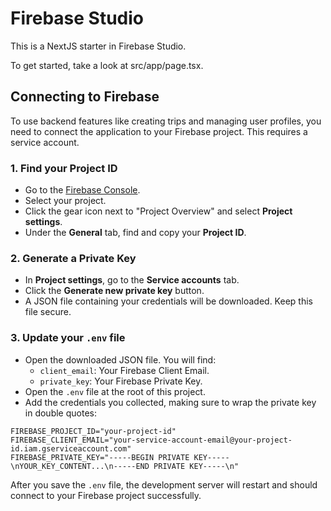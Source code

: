 # Firebase Studio

This is a NextJS starter in Firebase Studio.

To get started, take a look at src/app/page.tsx.

## Connecting to Firebase

To use backend features like creating trips and managing user profiles, you need to connect the application to your Firebase project. This requires a service account.

### 1. Find your Project ID

- Go to the [Firebase Console](https://console.firebase.google.com/).
- Select your project.
- Click the gear icon next to "Project Overview" and select **Project settings**.
- Under the **General** tab, find and copy your **Project ID**.

### 2. Generate a Private Key

- In **Project settings**, go to the **Service accounts** tab.
- Click the **Generate new private key** button.
- A JSON file containing your credentials will be downloaded. Keep this file secure.

### 3. Update your `.env` file

- Open the downloaded JSON file. You will find:
  - `client_email`: Your Firebase Client Email.
  - `private_key`: Your Firebase Private Key.
- Open the `.env` file at the root of this project.
- Add the credentials you collected, making sure to wrap the private key in double quotes:

```env
FIREBASE_PROJECT_ID="your-project-id"
FIREBASE_CLIENT_EMAIL="your-service-account-email@your-project-id.iam.gserviceaccount.com"
FIREBASE_PRIVATE_KEY="-----BEGIN PRIVATE KEY-----\nYOUR_KEY_CONTENT...\n-----END PRIVATE KEY-----\n"
```

After you save the `.env` file, the development server will restart and should connect to your Firebase project successfully.
